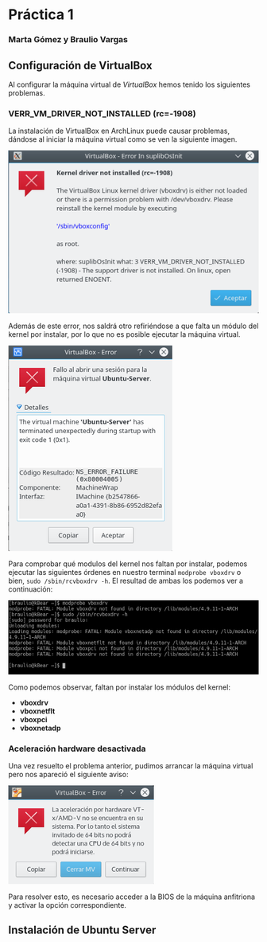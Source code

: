 # Práctica 1
### Marta Gómez y Braulio Vargas

## Configuración de VirtualBox
Al configurar la máquina virtual de _VirtualBox_ hemos tenido los siguientes problemas.

### VERR_VM_DRIVER_NOT_INSTALLED (rc=-1908)

La instalación de VirtualBox en ArchLinux puede causar problemas, dándose al iniciar la máquina virtual como se ven la siguiente imagen. 

![error1](error1.png)

Además de este error, nos saldrá otro refiriéndose a que falta un módulo del kernel por instalar, por lo que no es posible ejecutar la máquina virtual.

![error2](error2.png)

Para comprobar qué modulos del kernel nos faltan por instalar, podemos ejecutar las siguientes órdenes en nuestro terminal `modprobe vboxdrv` o bien, `sudo /sbin/rcvboxdrv -h`. El resultad de ambas los podemos ver a continuación:

![error3](error3.png)

Como podemos observar, faltan por instalar los módulos del kernel:
* __vboxdrv__
* __vboxnetflt__
* __vboxpci__
* __vboxnetadp__

### Aceleración hardware desactivada

Una vez resuelto el problema anterior, pudimos arrancar la máquina virtual pero nos apareció el siguiente aviso:

![warning_aceleracion](aceleracion_hardware.png)

Para resolver esto, es necesario acceder a la BIOS de la máquina anfitriona y activar la opción correspondiente.

## Instalación de Ubuntu Server
